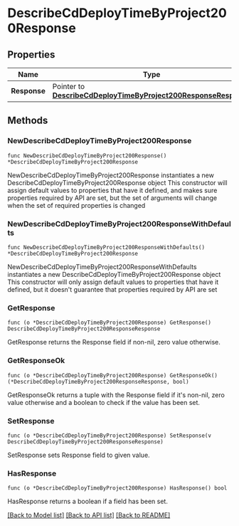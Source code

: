 # DescribeCdDeployTimeByProject200Response

## Properties

Name | Type | Description | Notes
------------ | ------------- | ------------- | -------------
**Response** | Pointer to [**DescribeCdDeployTimeByProject200ResponseResponse**](DescribeCdDeployTimeByProject200ResponseResponse.md) |  | [optional] 

## Methods

### NewDescribeCdDeployTimeByProject200Response

`func NewDescribeCdDeployTimeByProject200Response() *DescribeCdDeployTimeByProject200Response`

NewDescribeCdDeployTimeByProject200Response instantiates a new DescribeCdDeployTimeByProject200Response object
This constructor will assign default values to properties that have it defined,
and makes sure properties required by API are set, but the set of arguments
will change when the set of required properties is changed

### NewDescribeCdDeployTimeByProject200ResponseWithDefaults

`func NewDescribeCdDeployTimeByProject200ResponseWithDefaults() *DescribeCdDeployTimeByProject200Response`

NewDescribeCdDeployTimeByProject200ResponseWithDefaults instantiates a new DescribeCdDeployTimeByProject200Response object
This constructor will only assign default values to properties that have it defined,
but it doesn't guarantee that properties required by API are set

### GetResponse

`func (o *DescribeCdDeployTimeByProject200Response) GetResponse() DescribeCdDeployTimeByProject200ResponseResponse`

GetResponse returns the Response field if non-nil, zero value otherwise.

### GetResponseOk

`func (o *DescribeCdDeployTimeByProject200Response) GetResponseOk() (*DescribeCdDeployTimeByProject200ResponseResponse, bool)`

GetResponseOk returns a tuple with the Response field if it's non-nil, zero value otherwise
and a boolean to check if the value has been set.

### SetResponse

`func (o *DescribeCdDeployTimeByProject200Response) SetResponse(v DescribeCdDeployTimeByProject200ResponseResponse)`

SetResponse sets Response field to given value.

### HasResponse

`func (o *DescribeCdDeployTimeByProject200Response) HasResponse() bool`

HasResponse returns a boolean if a field has been set.


[[Back to Model list]](../README.md#documentation-for-models) [[Back to API list]](../README.md#documentation-for-api-endpoints) [[Back to README]](../README.md)


